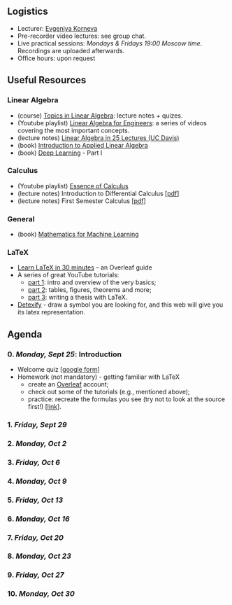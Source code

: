 ## Logistics

- Lecturer: [Evgeniya Korneva](https://www.linkedin.com/in/evgeniyako/)
- Pre-recorder video lectures: see group chat.
- Live practical sessions: *Mondays & Fridays 19:00 Moscow time*. Recordings are uploaded afterwards.
- Office hours: upon request

## Useful Resources

### Linear Algebra

- (course) [Topics in Linear Algebra](https://web.auburn.edu/holmerr/2660): lecture notes + quizes.
- (Youtube playlist) [Linear Algebra for Engineers](https://youtube.com/playlist?list=PLkZjai-2Jcxlg-Z1roB0pUwFU-P58tvOx): a series of videos covering the most important concepts.
- (lecture notes) [Linear Algebra in 25 Lectures (UC Davis)](https://www.math.ucdavis.edu/~linear/linear.pdf)
- (book) [Introduction to Applied Linear Algebra](http://vmls-book.stanford.edu/)
- (book) [Deep Learning](https://www.deeplearningbook.org/) - Part I

### Calculus

- (Youtube playlist) [Essence of Calculus](https://youtube.com/playlist?list=PLZHQObOWTQDMsr9K-rj53DwVRMYO3t5Yr)
- (lecture notes) Introduction to Differential Calculus [[pdf](https://www.sydney.edu.au/content/dam/students/documents/mathematics-learning-centre/introduction-to-differential-calculus.pdf)]
- (lecture notes) First Semester Calculus [[pdf](https://people.math.wisc.edu/~angenent/Free-Lecture-Notes/free221.pdf)]

### General

- (book) [Mathematics for Machine Learning](https://mml-book.github.io/)

### LaTeX

- [Learn LaTeX in 30 minutes](https://www.overleaf.com/learn/latex/Learn_LaTeX_in_30_minutes) – an Overleaf guide
- A series of great YouTube tutorials:
    - [part 1](https://youtu.be/Jp0lPj2-DQA): intro and overview of the very basics;
    - [part 2](https://youtu.be/-HvRvBjBAvg): tables, figures, theorems and more;
    - [part 3](https://youtu.be/zqQM66uAig0): writing a thesis with LaTeX.
- [Detexify](https://detexify.kirelabs.org/classify.html) - draw a symbol you are looking for, and this web will give you its latex representation.

## Agenda

### 0. *Monday, Sept 25*: Introduction
- Welcome quiz [[google form](https://forms.gle/Wa9VHfvcJxoqQ6H2A)]
- Homework (not mandatory) - getting familiar with LaTeX
    - create an [Overleaf](https://www.overleaf.com/) account;
    - check out some of the tutorials (e.g., mentioned above);
    - practice: recreate the formulas you see (try not to look at the source first!) [[link](https://www.overleaf.com/read/wtqvpbyrgzcj)].
  
### 1. *Friday, Sept 29* 
### 2. *Monday, Oct 2*
### 3. *Friday, Oct 6* 
### 4. *Monday, Oct 9*
### 5. *Friday, Oct 13* 
### 6. *Monday, Oct 16*
### 7. *Friday, Oct 20* 
### 8. *Monday, Oct 23*
### 9. *Friday, Oct 27* 
### 10. *Monday, Oct 30* 

